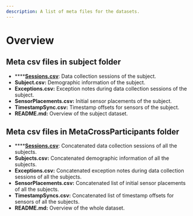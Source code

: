 ```yaml
---
description: A list of meta files for the datasets.
---
```


# Overview

## Meta csv files in subject folder

* \*\*\*\*[**Sessions.csv**](sessions.csv.md): Data collection sessions of the subject.
* **Subject.csv:** Demographic information of the subject.
* **Exceptions.csv:** Exception notes during data collection sessions of the subject.
* **SensorPlacements.csv:** Initial sensor placements of the subject.
* **TimestampSync.csv:** Timestamp offsets for sensors of the subject.
* **README.md:** Overview of the subject dataset.

## Meta csv files in MetaCrossParticipants folder

* \*\*\*\*[**Sessions.csv**](sessions.csv.md): Concatenated data collection sessions of all the subjects.
* **Subjects.csv:** Concatenated demographic information of all the subjects.
* **Exceptions.csv:** Concatenated exception notes during data collection sessions of all the subjects.
* **SensorPlacements.csv:** Concatenated list of initial sensor placements of all the subjects.
* **TimestampSyncs.csv:** Concatenated list of timestamp offsets for sensors of all the subjects.
* **README.md:** Overview of the whole dataset.



